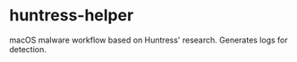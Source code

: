 # huntress-helper
macOS malware workflow based on Huntress' research. Generates logs for detection.
